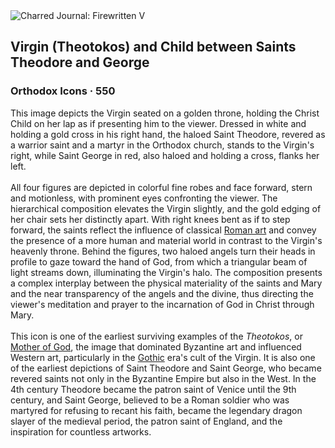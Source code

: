 <div class="artwork-of-the-day">
  <div class="container">
    <div class="img-wrapper">
      <img
        src="https://uploads0.wikiart.org/00332/images/orthodox-icons/mary-child-icon-sinai-6th-century.jpg!Large.jpg"
        alt="Charred Journal: Firewritten V" />
    </div>
    <div class="artwork-detail">
      <div class="artwork-origin"> 
        <h2 class="artwork-name">Virgin (Theotokos) and Child between Saints Theodore and George</h2>
        <h3 class="artist">
          Orthodox Icons
                    ·  550
        </h3>
      </div>
      <p class="description">
        <span class="artwork-description-text ng-binding" ng-bind-html="viewModel.ArtworkOfTheDay.Description | unsafe">This image depicts the Virgin seated on a golden throne, holding the Christ Child on her lap as if presenting him to the viewer. Dressed in white and holding a gold cross in his right hand, the haloed Saint Theodore, revered as a warrior saint and a martyr in the Orthodox church, stands to the Virgin's right, while Saint George in red, also haloed and holding a cross, flanks her left. <br><br>All four figures are depicted in colorful fine robes and face forward, stern and motionless, with prominent eyes confronting the viewer. The hierarchical composition elevates the Virgin slightly, and the gold edging of her chair sets her distinctly apart. With right knees bent as if to step forward, the saints reflect the influence of classical <a target="_blank" href="https://www.wikiart.org/en/artists-by-art-movement/romanesque-art">Roman art</a> and convey the presence of a more human and material world in contrast to the Virgin's heavenly throne. Behind the figures, two haloed angels turn their heads in profile to gaze toward the hand of God, from which a triangular beam of light streams down, illuminating the Virgin's halo. The composition presents a complex interplay between the physical materiality of the saints and Mary and the near transparency of the angels and the divine, thus directing the viewer's meditation and prayer to the incarnation of God in Christ through Mary.<br><br>This icon is one of the earliest surviving examples of the <i>Theotokos</i>, or <a target="_blank" href="https://www.wikiart.org/en/orthodox-icons/all-works#!#filterName:Series_virgin-mary-mother-of-god,resultType:masonry">Mother of God</a>, the image that dominated Byzantine art and influenced Western art, particularly in the <a target="_blank" href="https://www.wikiart.org/en/artists-by-art-movement/gothic-art">Gothic</a> era's cult of the Virgin. It is also one of the earliest depictions of Saint Theodore and Saint George, who became revered saints not only in the Byzantine Empire but also in the West. In the 4th century Theodore became the patron saint of Venice until the 9th century, and Saint George, believed to be a Roman soldier who was martyred for refusing to recant his faith, became the legendary dragon slayer of the medieval period, the patron saint of England, and the inspiration for countless artworks.</span>
                        <div class="text-shadow-container" ng-show="showShadow" style=""></div>
      </p>
    </div>
  </div>

</div>
